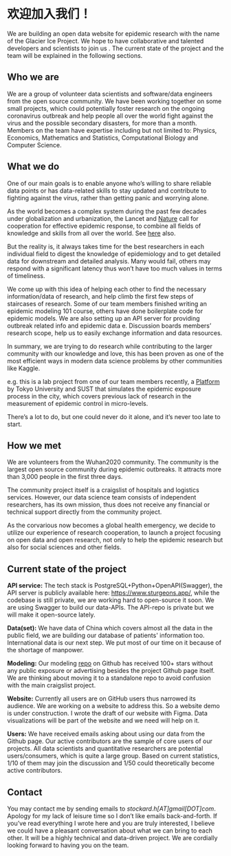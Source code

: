 # 欢迎加入我们！

We are building an open data website for epidemic research with the name of the Glacier Ice Project. We hope to have collaborative and talented developers and scientists to join us . The current state of the project and the team will be explained in the following sections.

## Who we are

We are a group of volunteer data scientists and software/data engineers from the open source community. We have been working together on some small projects, which could potentially foster research on the ongoing coronavirus outbreak and help people all over the world fight against the virus and the possible secondary disasters, for more than a month. Members on the team have expertise including but not limited to: Physics, Economics, Mathematics and Statistics, Computational Biology and Computer Science. 

## What we do

One of our main goals is to enable anyone who’s willing to share reliable data points or has data-related skills to stay updated and contribute to fighting against the virus, rather than getting panic and worrying alone. 

As the world becomes a complex system during the past few decades under globalization and urbanization, the Lancet and [Nature](https://www.nature.com/articles/s41586-019-1717-y) call for cooperation for effective epidemic response, to combine all fields of knowledge and skills from all over the world. See [here](https://royalsocietypublishing.org/doi/pdf/10.1098/rstb.2018.0276) also.

But the reality is, it always takes time for the best researchers in each individual field to digest the knowledge of epidemiology and to get detailed data for downstream and detailed analysis. Many would fail, others may respond with a significant latency thus won’t have too much values in terms of timeliness.

We come up with this idea of helping each other to find the necessary information/data of research, and help climb the first few steps of staircases of research. Some of our team members finished writing an epidemic modeling 101 course, others have done boilerplate code for epidemic models. We are also setting up an API server for providing outbreak related info and epidemic data e. Discussion boards members’ research scope, help us to easily exchange information and data resources.

In summary, we are trying to do research while contributing to the larger community with our knowledge and love, this has been proven as one of the most efficient ways in modern data science problems by other communities like Kaggle.

e.g. this is a lab project from one of our team members recently, a [Platform](https://newshub.sustech.edu.cn/zh/html/202002/34047.html?from=timeline&isappinstalled=0) by Tokyo University and SUST that simulates the epidemic exposure process in the city, which covers previous lack of research in the measurement of epidemic control in micro-levels.

There’s a lot to do, but one could never do it alone, and it’s never too late to start.

## How we met

We are volunteers from the Wuhan2020 community. The community is the largest open source community during epidemic outbreaks. It attracts more than 3,000 people in the first three days.

The community project itself is a craigslist of hospitals and logistics services. However, our data science team consists of independent researchers, has its own mission, thus does not receive any financial or technical support directly from the community project.

As the corvarious now becomes a global health emergency, we decide to utilize our experience of research cooperation, to launch a project focusing on open data and open research, not only to help the epidemic research but also for social sciences and other fields.

## Current state of the project 

**API service:** The tech stack is PostgreSQL+Python+OpenAPI(Swagger), the API server is publicly available here: https://www.sturgeons.app/, while the codebase is still private, we are working hard to open-source it soon. We are using Swagger to build our data-APIs. The API-repo is private but we will make it open-source lately.

**Data(set):** We have data of China which covers almost all the data in the public field, we are building our database of patients' information too. International data is our next step. We put most of our time on it because of the shortage of manpower.

**Modeling:** Our modeling [repo](https://github.com/wuhan2020/Covid-19-data-science) on Github has received 100+ stars without any public exposure or advertising besides  the project Github page itself. We are thinking about moving it to a standalone repo to avoid confusion with the main craigslist project.

**Website:** Currently all users are on GitHub users thus narrowed its audience. We are working on a website to address this. So a website demo is under construction. I wrote the draft of our website with Figma. Data visualizations will be part of the website and we need will help on it.

**Users:** We have received emails asking about using our data from the Github page. Our active contributors are the sample of core users of our projects. All data scientists and quantitative researchers are potential users/consumers, which is quite a large group. Based on current statistics, 1/10 of them may join the discussion and 1/50 could theoretically become active contributors.

## Contact

You may contact me by sending emails to *stockard.h[AT]gmail[DOT]com*.
Apology for my lack of leisure time so I don’t like emails back-and-forth. If you’ve read everything I wrote here and you are truly interested, I believe we could have a pleasant conversation about what we can bring to each other.
It will be a highly technical and data-driven project. We are cordially looking forward to having you on the team.
